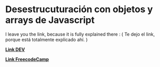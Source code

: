 
# Desestrucuturación con objetos y arrays de Javascript

I leave you the link, because it is fully explained there : 
( Te dejo el link, porque está totalmente explicado ahí. )

[**Link DEV**](https://dev.to/duxtech/es6-destructuracion-de-objetos-en-javascript-3dca#:~:text=La%20destructuraci%C3%B3n%20nos%20permite%20dividir%20las%20propiedades%20de,nombre%20de%20las%20llaves%20del%20objeto%20en%20cuesti%C3%B3n.)

[**Link FreecodeCamp**](https://www.freecodecamp.org/espanol/news/desestructuracion-de-arreglos-y-objetos-en-javascript/)
